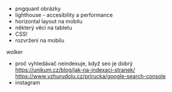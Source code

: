 - pngquant obrázky
- lighthouse - accesibility a performance
- horizontal layout na mobilu
- některý věci na tabletu
- CSS!
- rozvržení na mobilu

wolker
- proč vyhledávač neindexuje, když seo je dobrý
    https://unikum.cz/blog/jak-na-indexaci-stranek/
    https://www.vzhurudolu.cz/prirucka/google-search-console
- instagram